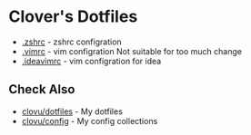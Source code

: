 # Clover's Dotfiles

- [.zshrc](.zshrc) - zshrc configration
- [.vimrc](.vimrc) - vim configration
  Not suitable for too much change
- [.ideavimrc](.ideavimrc) - vim configration for idea

## Check Also

- [clovu/dotfiles](https://github.com/clovu/dotfiles) - My dotfiles
- [clovu/config](https://github.com/clovu/config) - My config collections
